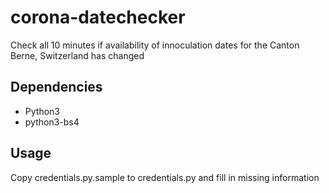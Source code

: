 # corona-datechecker
Check all 10 minutes if availability of innoculation dates for the Canton Berne, Switzerland has changed

## Dependencies

* Python3
* python3-bs4

## Usage

Copy credentials.py.sample to credentials.py and fill in missing information
